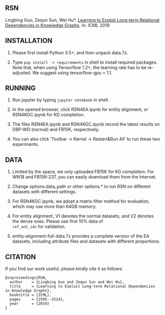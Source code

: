 ## RSN

Lingbing Guo, Zequn Sun, Wei Hu*. [Learning to Exploit Long-term Relational Dependencies in Knowledge Graphs](https://arxiv.org/abs/1905.04914). In: _ICML_ 2019

## INSTALLATION

1. Please first install Python 3.5+, and then unpack data.7z.

2. Type <code>pip install -r requirements</code> in shell to install required packages. Note that, when using Tensorflow 1.2+, the learning rate has to be re-adjusted. We suggest using tensorflow-gpu = 1.1.

## RUNNING

1. Run jupyter by typing <code>jupyter notebook</code> in shell.

2. In the opened browser, click RSN4EA.ipynb for entity alignment, or RSN4KGC.ipynb for KG completion.

3. The files RSN4EA.ipynb and RSN4KGC.ipynb record the latest results on DBP-WD (normal) and FB15K, respectively.

4. You can also click 'Toolbar -> Kernel -> Restart&Run All' to run these two experiments.


## DATA

1. Limited by the space, we only uploaded FB15K for KG completion. For WN18 and FB15K-237, you can easily download them from the Internet.

2. Change options.data_path or other options.* to run RSN on different datasets with different settings.

3. For RSN4KGC.ipynb, we adopt a matrix filter method for evaluation, which may use more than 64GB memory.

4. For entity alignment, V1 denotes the normal datasets, and V2 denotes the dense ones. Please use first 10% data of <code> ref_ent_ids</code> for validation.

5. entity-alignment-full-data.7z provides a complete version of the EA datasets, including attribute files and datasets with different proportions. 

## CITATION

If you find our work useful, please kindly cite it as follows:

```
@inproceedings{RSN,
  author    = {Lingbing Guo and Zequn Sun and Wei Hu},
  title     = {Learning to Exploit Long-term Relational Dependencies in Knowledge Graphs},
  booktitle = {ICML},
  pages     = {2505--2514},
  year      = {2019}
}
```
